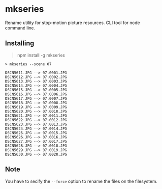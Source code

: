 # mkseries
Rename utility for stop-motion picture resources.
CLI tool for node command line.

## Installing
> npm install -g mkseries

```
> mkseries --scene 07

DSCN5611.JPG --> 07.0001.JPG
DSCN5612.JPG --> 07.0002.JPG
DSCN5613.JPG --> 07.0003.JPG
DSCN5614.JPG --> 07.0004.JPG
DSCN5615.JPG --> 07.0005.JPG
DSCN5616.JPG --> 07.0006.JPG
DSCN5617.JPG --> 07.0007.JPG
DSCN5618.JPG --> 07.0008.JPG
DSCN5619.JPG --> 07.0009.JPG
DSCN5620.JPG --> 07.0010.JPG
DSCN5621.JPG --> 07.0011.JPG
DSCN5622.JPG --> 07.0012.JPG
DSCN5623.JPG --> 07.0013.JPG
DSCN5624.JPG --> 07.0014.JPG
DSCN5625.JPG --> 07.0015.JPG
DSCN5626.JPG --> 07.0016.JPG
DSCN5627.JPG --> 07.0017.JPG
DSCN5628.JPG --> 07.0018.JPG
DSCN5629.JPG --> 07.0019.JPG
DSCN5630.JPG --> 07.0020.JPG
```

## Note
You have to secify the `--force` option to rename the files on the filesystem.
